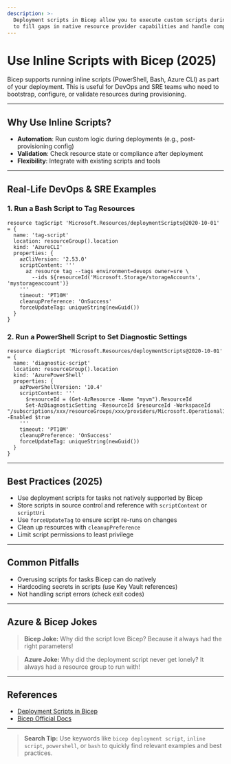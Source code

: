 ```yaml
---
description: >-
  Deployment scripts in Bicep allow you to execute custom scripts during deployment
  to fill gaps in native resource provider capabilities and handle complex automation tasks.
---
```


# Use Inline Scripts with Bicep (2025)

Bicep supports running inline scripts (PowerShell, Bash, Azure CLI) as part of your deployment. This is useful for DevOps and SRE teams who need to bootstrap, configure, or validate resources during provisioning.

---

## Why Use Inline Scripts?
- **Automation**: Run custom logic during deployments (e.g., post-provisioning config)
- **Validation**: Check resource state or compliance after deployment
- **Flexibility**: Integrate with existing scripts and tools

---

## Real-Life DevOps & SRE Examples

### 1. Run a Bash Script to Tag Resources

```bicep
resource tagScript 'Microsoft.Resources/deploymentScripts@2020-10-01' = {
  name: 'tag-script'
  location: resourceGroup().location
  kind: 'AzureCLI'
  properties: {
    azCliVersion: '2.53.0'
    scriptContent: '''
      az resource tag --tags environment=devops owner=sre \
        --ids ${resourceId('Microsoft.Storage/storageAccounts', 'mystorageaccount')}
    '''
    timeout: 'PT10M'
    cleanupPreference: 'OnSuccess'
    forceUpdateTag: uniqueString(newGuid())
  }
}
```

### 2. Run a PowerShell Script to Set Diagnostic Settings

```bicep
resource diagScript 'Microsoft.Resources/deploymentScripts@2020-10-01' = {
  name: 'diagnostic-script'
  location: resourceGroup().location
  kind: 'AzurePowerShell'
  properties: {
    azPowerShellVersion: '10.4'
    scriptContent: '''
      $resourceId = (Get-AzResource -Name "myvm").ResourceId
      Set-AzDiagnosticSetting -ResourceId $resourceId -WorkspaceId "/subscriptions/xxx/resourceGroups/xxx/providers/Microsoft.OperationalInsights/workspaces/xxx" -Enabled $true
    '''
    timeout: 'PT10M'
    cleanupPreference: 'OnSuccess'
    forceUpdateTag: uniqueString(newGuid())
  }
}
```

---

## Best Practices (2025)
- Use deployment scripts for tasks not natively supported by Bicep
- Store scripts in source control and reference with `scriptContent` or `scriptUri`
- Use `forceUpdateTag` to ensure script re-runs on changes
- Clean up resources with `cleanupPreference`
- Limit script permissions to least privilege

---

## Common Pitfalls
- Overusing scripts for tasks Bicep can do natively
- Hardcoding secrets in scripts (use Key Vault references)
- Not handling script errors (check exit codes)

---

## Azure & Bicep Jokes

> **Bicep Joke:** Why did the script love Bicep? Because it always had the right parameters!

> **Azure Joke:** Why did the deployment script never get lonely? It always had a resource group to run with!

---

## References
- [Deployment Scripts in Bicep](https://learn.microsoft.com/azure/azure-resource-manager/bicep/deployment-script-bicep)
- [Bicep Official Docs](https://learn.microsoft.com/azure/azure-resource-manager/bicep/)

---

> **Search Tip:** Use keywords like `bicep deployment script`, `inline script`, `powershell`, or `bash` to quickly find relevant examples and best practices.
